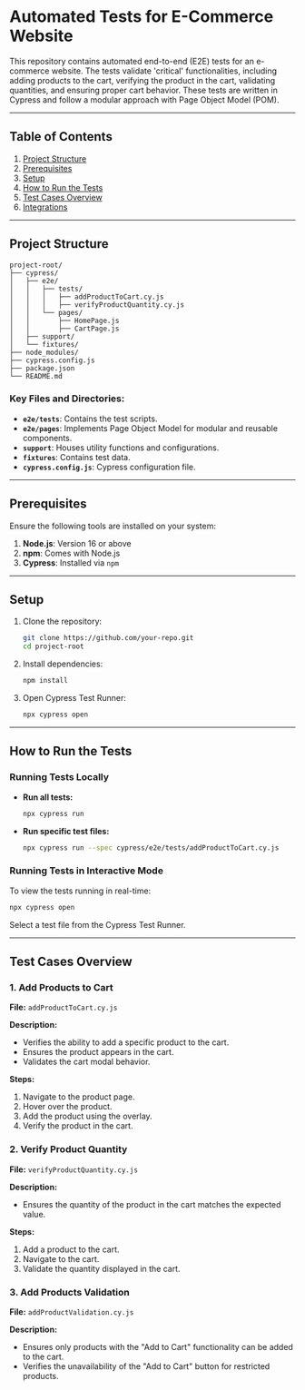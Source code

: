 # Automated Tests for E-Commerce Website

This repository contains automated end-to-end (E2E) tests for an e-commerce website. The tests validate 'critical' functionalities, including adding products to the cart, verifying the product in the cart, validating quantities, and ensuring proper cart behavior. These tests are written in Cypress and follow a modular approach with Page Object Model (POM).

---

## **Table of Contents**
1. [Project Structure](#project-structure)
2. [Prerequisites](#prerequisites)
3. [Setup](#setup)
4. [How to Run the Tests](#how-to-run-the-tests)
5. [Test Cases Overview](#test-cases-overview)
6. [Integrations](#integrations)

---

## **Project Structure**

```
project-root/
├── cypress/
│   ├── e2e/
│   │   ├── tests/
│   │   │   ├── addProductToCart.cy.js
│   │   │   ├── verifyProductQuantity.cy.js
│   │   └── pages/
│   │       ├── HomePage.js
│   │       ├── CartPage.js
│   ├── support/
│   └── fixtures/
├── node_modules/
├── cypress.config.js
├── package.json
└── README.md
```

### Key Files and Directories:
- **`e2e/tests`**: Contains the test scripts.
- **`e2e/pages`**: Implements Page Object Model for modular and reusable components.
- **`support`**: Houses utility functions and configurations.
- **`fixtures`**: Contains test data.
- **`cypress.config.js`**: Cypress configuration file.

---

## **Prerequisites**

Ensure the following tools are installed on your system:

1. **Node.js**: Version 16 or above
2. **npm**: Comes with Node.js
3. **Cypress**: Installed via `npm`

---

## **Setup**

1. Clone the repository:
    ```bash
    git clone https://github.com/your-repo.git
    cd project-root
    ```

2. Install dependencies:
    ```bash
    npm install
    ```

3. Open Cypress Test Runner:
    ```bash
    npx cypress open
    ```

---

## **How to Run the Tests**

### Running Tests Locally

- **Run all tests:**
    ```bash
    npx cypress run
    ```

- **Run specific test files:**
    ```bash
    npx cypress run --spec cypress/e2e/tests/addProductToCart.cy.js
    ```

### Running Tests in Interactive Mode

To view the tests running in real-time:
```bash
npx cypress open
```
Select a test file from the Cypress Test Runner.

---

## **Test Cases Overview**

### 1. **Add Products to Cart**
**File:** `addProductToCart.cy.js`

**Description:**
- Verifies the ability to add a specific product to the cart.
- Ensures the product appears in the cart.
- Validates the cart modal behavior.

**Steps:**
1. Navigate to the product page.
2. Hover over the product.
3. Add the product using the overlay.
4. Verify the product in the cart.

### 2. **Verify Product Quantity**
**File:** `verifyProductQuantity.cy.js`

**Description:**
- Ensures the quantity of the product in the cart matches the expected value.

**Steps:**
1. Add a product to the cart.
2. Navigate to the cart.
3. Validate the quantity displayed in the cart.

### 3. **Add Products Validation**
**File:** `addProductValidation.cy.js`

**Description:**
- Ensures only products with the "Add to Cart" functionality can be added to the cart.
- Verifies the unavailability of the "Add to Cart" button for restricted products.